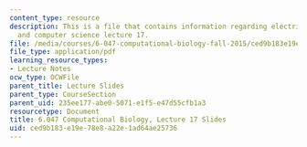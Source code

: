 ```yaml
---
content_type: resource
description: This is a file that contains information regarding electrical engineering
  and computer science lecture 17.
file: /media/courses/6-047-computational-biology-fall-2015/ced9b183e19e78e8a22e1ad64ae25736_MIT6_047F15_Lecture17.pdf
file_type: application/pdf
learning_resource_types:
- Lecture Notes
ocw_type: OCWFile
parent_title: Lecture Slides
parent_type: CourseSection
parent_uid: 235ee177-abe0-5071-e1f5-e47d55cfb1a3
resourcetype: Document
title: 6.047 Computational Biology, Lecture 17 Slides
uid: ced9b183-e19e-78e8-a22e-1ad64ae25736
---
```

